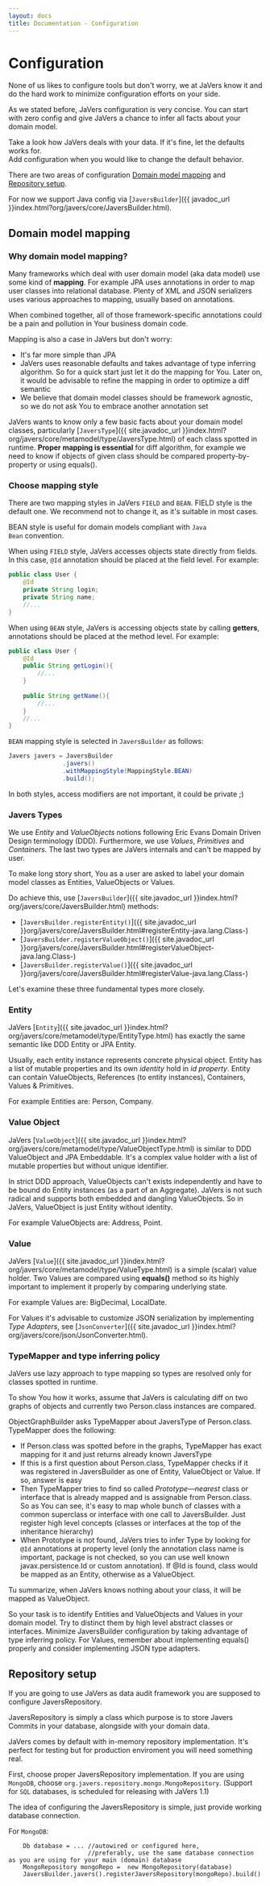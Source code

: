 ```yaml
---
layout: docs
title: Documentation - Configuration
---
```


# Configuration #
None of us likes to configure tools but don't worry, we at JaVers know it and 
do the hard work to minimize configuration efforts on your side.

As we stated before, JaVers configuration is very concise.
You can start with zero config and give JaVers a chance to infer all facts about your domain model.

Take a look how JaVers deals with your data. If it's fine, let the defaults works for.  
Add configuration when you would like to change the default behavior.
 
There are two areas of configuration
[Domain model mapping](/documentation/configuration#domain-model-mapping) 
and 
[Repository setup](/documentation/configuration#repository-setup).

For now we support Java config via [`JaversBuilder`]({{ javadoc_url }}index.html?org/javers/core/JaversBuilder.html). 

<a name="domain-model-mapping"></a>
## Domain model mapping

### Why domain model mapping?
Many frameworks which deal with user domain model (aka data model) use some kind of <b>mapping</b>.
For example JPA uses annotations in order to map user classes into relational database.
Plenty of XML and JSON serializers uses various approaches to mapping, usually based on annotations.

When combined together, all of those framework-specific annotations could be a pain and
pollution in Your business domain code.

Mapping is also a case in JaVers but don't worry:
* It's far more simple than JPA
* JaVers uses reasonable defaults and takes advantage of type inferring algorithm.
  So for a quick start just let it do the mapping for You.
  Later on, it would be advisable to refine the mapping in order to optimize a diff semantic
* We believe that domain model classes should be framework agnostic,
  so we do not ask You to embrace another annotation set

JaVers wants to know only a few basic facts about your domain model classes,
particularly [`JaversType`]({{ site.javadoc_url }}index.html?org/javers/core/metamodel/type/JaversType.html) 
of each class spotted in runtime.
**Proper mapping is essential** for diff algorithm, for example we need to know if objects of given class
should be compared property-by-property or using equals().

### Choose mapping style
There are two mapping styles in JaVers `FIELD` and `BEAN`.
FIELD style is the default one. We recommend not to change it, as it's suitable in most cases.   

BEAN style is useful for domain models compliant with <code>Java Bean</code> convention.
 
When using <code>FIELD</code> style, JaVers accesses objects state directly from fields.
In this case, <code>@Id</code> annotation should be placed at the field level. For example:

```java
public class User {
    @Id
    private String login;
    private String name;
    //...
}
```

When using <code>BEAN</code> style, JaVers is accessing objects state by calling **getters**,
annotations should be placed at the method level. For example:

```java
public class User {
    @Id
    public String getLogin(){
        //...
    }
    
    public String getName(){
        //...
    }
    //...
}
```

<code>BEAN</code> mapping style is selected in <code>JaversBuilder</code> as follows:

```java
Javers javers = JaversBuilder
               .javers()
               .withMappingStyle(MappingStyle.BEAN)
               .build();
```

In both styles, access modifiers are not important, it could be private ;)

### Javers Types
We use *Entity* and *ValueObjects* notions following Eric Evans
Domain Driven Design terminology (DDD).
Furthermore, we use *Values*, *Primitives* and *Containers*.
The last two types are JaVers internals and can't be mapped by user.

To make long story short, You as a user are asked to label your domain model classes as
Entities, ValueObjects or Values.

Do achieve this, use [`JaversBuilder`]({{ site.javadoc_url }}index.html?org/javers/core/JaversBuilder.html) methods:

* [`JaversBuilder.registerEntity()`]({{ site.javadoc_url }}org/javers/core/JaversBuilder.html#registerEntity-java.lang.Class-)
* [`JaversBuilder.registerValueObject()`]({{ site.javadoc_url }}org/javers/core/JaversBuilder.html#registerValueObject-java.lang.Class-)
* [`JaversBuilder.registerValue()`]({{ site.javadoc_url }}org/javers/core/JaversBuilder.html#registerValue-java.lang.Class-)

Let's examine these three fundamental types more closely.

### Entity
JaVers [`Entity`]({{ site.javadoc_url }}index.html?org/javers/core/metamodel/type/EntityType.html)</a>
has exactly the same semantic like DDD Entity or JPA Entity.

Usually, each entity instance represents concrete physical object.
Entity has a list of mutable properties and its own *identity* hold in *id property*.
Entity can contain ValueObjects, References (to entity instances), Containers, Values & Primitives.

For example Entities are: Person, Company.

### Value Object
JaVers [`ValueObject`]({{ site.javadoc_url }}index.html?org/javers/core/metamodel/type/ValueObjectType.html)
is similar to DDD ValueObject and JPA Embeddable.
It's a complex value holder with a list of mutable properties but without unique identifier.

In strict DDD approach, ValueObjects can't exists independently and have to be bound do Entity instances
(as a part of an Aggregate). JaVers is not such radical and supports both embedded and dangling ValueObjects.
So in JaVers, ValueObject is just Entity without identity.

For example ValueObjects are: Address, Point.

### Value
JaVers [`Value`]({{ site.javadoc_url }}index.html?org/javers/core/metamodel/type/ValueType.html) is a simple (scalar) value holder.
Two Values are compared using **equals()** method so its highly important to implement it properly by comparing underlying state.

For example Values are: BigDecimal, LocalDate.

For Values it's advisable to customize JSON serialization by implementing *Type Adapters*,
see [`JsonConverter`]({{ site.javadoc_url }}index.html?org/javers/core/json/JsonConverter.html).

### TypeMapper and type inferring policy
JaVers use lazy approach to type mapping so types are resolved only for classes spotted in runtime.

To show You how it works, assume that JaVers is calculating diff on two graphs of objects
and currently two Person.class instances are compared.

ObjectGraphBuilder asks TypeMapper about JaversType of Person.class. TypeMapper does the following:

* If Person.class was spotted before in the graphs, TypeMapper has exact mapping for it and just returns already known JaversType
* If this is a first question about Person.class, TypeMapper checks if it was registered in JaversBuilder
  as one of Entity, ValueObject or Value. If so, answer is easy
* Then TypeMapper tries to find so called *Prototype&mdash;nearest* class or interface that is already mapped and is assignable from Person.class.
  So as You can see, it's easy to map whole bunch of classes with a common superclass or interface with one call to JaversBuilder.
  Just register high level concepts (classes or interfaces at the top of the inheritance hierarchy)
* When Prototype is not found, JaVers tries to infer Type by looking for <code>@Id</code> annotations at property level
  (only the annotation class name is important, package is not checked, 
  so you can use well known javax.persistence.Id or custom annotation).
  If @Id is found, class would be mapped as an Entity, otherwise as a ValueObject.

Tu summarize, when JaVers knows nothing about your class, it will be mapped as ValueObject.

So your task is to identify Entities and ValueObjects and Values in your domain model.
Try to distinct them by high level abstract classes or interfaces.
Minimize JaversBuilder configuration by taking advantage of type inferring policy.
For Values, remember about implementing equals() properly
and consider implementing JSON type adapters.
  
<a name="repository-setup"></a>
## Repository setup
If you are going to use JaVers as data audit framework you are supposed to configure JaversRepository.
 
JaversRepository is simply a class which purpose is to store Javers Commits in your database,
alongside with your domain data. 

JaVers comes by default with in-memory repository implementation. It's perfect for testing but
for production enviroment you will need something real.

First, choose proper JaversRepository implementation.
If you are using <code>MongoDB</code>, choose <code>org.javers.repository.mongo.MongoRepository</code>.
(Support for <code>SQL</code> databases, is scheduled for releasing with JaVers 1.1)
 
The idea of configuring the JaversRepository is simple, 
just provide working database connection. 

For <code>MongoDB</code>:

        Db database = ... //autowired or configured here,
                          //preferably, use the same database connection as you are using for your main (domain) database 
        MongoRepository mongoRepo =  new MongoRepository(database)
        JaversBuilder.javers().registerJaversRepository(mongoRepo).build()
